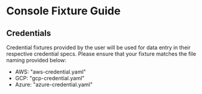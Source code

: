 # Console Fixture Guide

## Credentials

Credential fixtures provided by the user will be used for data entry in their respective credential specs. Please ensure that your fixture matches the file naming provided below:

- AWS: "aws-credential.yaml"
- GCP: "gcp-credential.yaml"
- Azure: "azure-credential.yaml"
